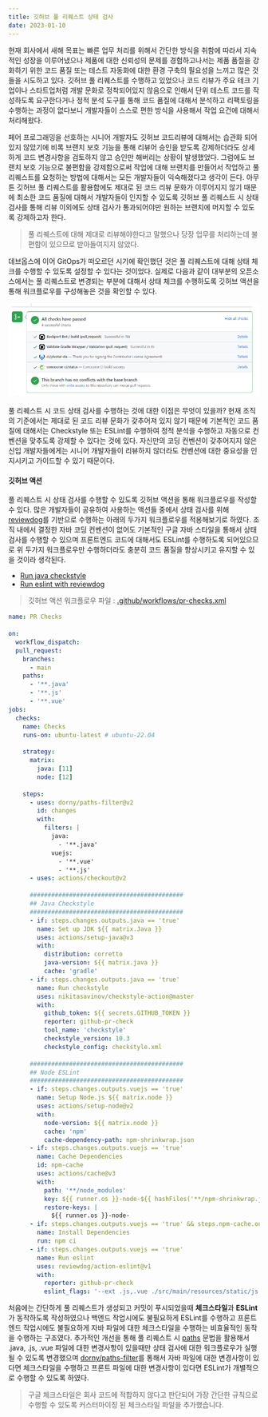 ```yaml
---
title: 깃허브 풀 리퀘스트 상태 검사
date: 2023-01-10
---
```


현재 회사에서 새해 목표는 빠른 업무 처리를 위해서 간단한 방식을 취함에 따라서 지속적인 성장을 이루어냈으나 제품에 대한 신뢰성의 문제를 경험하고나서는 제품 품질을 강화하기 위한 코드 품질 또는 테스트 자동화에 대한 환경 구축의 필요성을 느끼고 많은 것들을 시도하고 있다. 깃허브 풀 리퀘스트를 수행하고 있었으나 코드 리뷰가 주요 테크 기업이나 스타트업처럼 개발 문화로 정착되어있지 않음으로 인해서 단위 테스트 코드를 작성하도록 요구한다거나 정적 분석 도구를 통해 코드 품질에 대해서 분석하고 리팩토링을 수행하는 과정이 없다보니 개발자들이 스스로 편한 방식을 사용해서 작업 요건에 대해서 처리해왔다.

페어 프로그래밍을 선호하는 시니어 개발자도 깃허브 코드리뷰에 대해서는 습관화 되어있지 않았기에 비록 브랜치 보호 기능을 통해 리뷰어 승인을 받도록 강제하더라도 상세하게 코드 변경사항을 검토하지 않고 승인만 해버리는 상황이 발생했었다. 그럼에도 브랜치 보호 기능으로 불편함을 강제함으로써 작업에 대해 브랜치를 만들어서 작업하고 풀 리퀘스트를 요청하는 방법에 대해서는 모든 개발자들이 익숙해졌다고 생각이 든다. 아무튼 깃허브 풀 리퀘스트를 활용함에도 제대로 된 코드 리뷰 문화가 이루어지지 않기 때문에 최소한 코드 품질에 대해서 개발자들이 인지할 수 있도록 깃허브 풀 리퀘스트 시 상태 검사를 통해 리뷰 이외에도 상태 검사가 통과되어야만 원하는 브랜치에 머지할 수 있도록 강제하고자 한다. 

> 풀 리퀘스트에 대해 제대로 리뷰해야한다고 말했으나 당장 업무를 처리하는데 불편함이 있으므로 받아들여지지 않았다.

데브옵스에 이어 GitOps가 떠오르던 시기에 확인했던 것은 풀 리퀘스트에 대해 상태 체크를 수행할 수 있도록 설정할 수 있다는 것이었다. 실제로 다음과 같이 대부분의 오픈소스에서는 풀 리퀘스트로 변경되는 부분에 대해서 상태 체크를 수행하도록 깃허브 액션을 통해 워크플로우를 구성해놓은 것을 확인할 수 있다.

![](/images/posts/github-pr-status-check/01.png)

풀 리퀘스트 시 코드 상태 검사를 수행하는 것에 대한 이점은 무엇이 있을까? 현재 조직의 기준에서는 제대로 된 코드 리뷰 문화가 갖추어져 있지 않기 때문에 기본적인 코드 품질에 대해서는 Checkstyle 또는 ESLint를 수행하여 정적 분석을 수행하고 자동으로 컨벤션을 맞추도록 강제할 수 있다는 것에 있다. 자신만의 코딩 컨벤션이 갖추어지지 않은 신입 개발자들에게는 시니어 개발자들이 리뷰하지 않더라도 컨벤션에 대한 중요성을 인지시키고 가이드할 수 있기 때문이다.

#### 깃허브 액션
풀 리퀘스트 시 상태 검사를 수행할 수 있도록 깃허브 액션을 통해 워크플로우를 작성할 수 있다. 많은 개발자들이 공유하여 사용하는 액션들 중에서 상태 검사를 위해 [reviewdog](https://github.com/reviewdog/reviewdog)를 기반으로 수행하는 아래의 두가지 워크플로우를 적용해보기로 하였다. 조직 내에서 결정한 자바 코딩 컨벤션이 없어도 기본적인 구글 자바 스타일을 통해서 상태 검사를 수행할 수 있으며 프론트엔드 코드에 대해서도 ESLint를 수행하도록 되어있으므로 위 두가지 워크플로우만 수행하더라도 충분히 코드 품질을 향상시키고 유지할 수 있을 것이라 생각된다.

- [Run java checkstyle](https://github.com/marketplace/actions/run-java-checkstyle)
- [Run eslint with reviewdog](https://github.com/marketplace/actions/run-eslint-with-reviewdog)

> 깃허브 액션 워크플로우 파일 : [.github/workflows/pr-checks.xml](https://github.com/kdevkr/mambo-box/blob/main/.github/workflows/pr-checks.yml)

```yml
name: PR Checks

on:
  workflow_dispatch:
  pull_request:
    branches:
      - main
    paths:
      - '**.java'
      - '**.js'
      - '**.vue'
jobs:
  checks:
    name: Checks
    runs-on: ubuntu-latest # ubuntu-22.04

    strategy:
      matrix:
        java: [11]
        node: [12]

    steps:
      - uses: dorny/paths-filter@v2
        id: changes
        with:
          filters: |
            java:
              - '**.java'
            vuejs:
              - '**.vue'
              - '**.js'
      - uses: actions/checkout@v2

      ###########################################
      ## Java Checkstyle
      ###########################################
      - if: steps.changes.outputs.java == 'true'
        name: Set up JDK ${{ matrix.Java }}
        uses: actions/setup-java@v3
        with:
          distribution: corretto
          java-version: ${{ matrix.java }}
          cache: 'gradle'
      - if: steps.changes.outputs.java == 'true'
        name: Run checkstyle
        uses: nikitasavinov/checkstyle-action@master
        with:
          github_token: ${{ secrets.GITHUB_TOKEN }}
          reporter: github-pr-check
          tool_name: 'checkstyle'
          checkstyle_version: 10.3
          checkstyle_config: checkstyle.xml

      ###########################################
      ## Node ESLint
      ###########################################
      - if: steps.changes.outputs.vuejs == 'true'
        name: Setup Node.js ${{ matrix.node }}
        uses: actions/setup-node@v2
        with:
          node-version: ${{ matrix.node }}
          cache: 'npm'
          cache-dependency-path: npm-shrinkwrap.json
      - if: steps.changes.outputs.vuejs == 'true'
        name: Cache Dependencies
        id: npm-cache
        uses: actions/cache@v3
        with:
          path: '**/node_modules'
          key: ${{ runner.os }}-node-${{ hashFiles('**/npm-shrinkwrap.json') }}
          restore-keys: |
            ${{ runner.os }}-node-
      - if: steps.changes.outputs.vuejs == 'true' && steps.npm-cache.outputs.cache-hit != 'true'
        name: Install Dependencies
        run: npm ci
      - if: steps.changes.outputs.vuejs == 'true'
        name: Run eslint
        uses: reviewdog/action-eslint@v1
        with:
          reporter: github-pr-check
          eslint_flags: '--ext .js,.vue ./src/main/resources/static/js'
```

처음에는 간단하게 풀 리퀘스트가 생성되고 커밋이 푸시되었을때 **체크스타일**과 **ESLint**가 동작하도록 작성하였으나 백엔드 작업시에도 불필요하게 ESLint를 수행하고 프론트엔드 작업시에도 불필요하게 자바 파일에 대한 체크스타일을 수행하는 비효율적인 동작을 수행하는 구조였다. 추가적인 개선을 통해 풀 리퀘스트 시 [paths](https://docs.github.com/ko/actions/using-workflows/workflow-syntax-for-github-actions#onpushpull_requestpull_request_targetpathspaths-ignore) 문법을 활용해서 .java, .js, .vue 파일에 대한 변경사항이 있을때만 상태 검사에 대한 워크플로우가 실행될 수 있도록 변경했으며 [dorny/paths-filter](https://github.com/dorny/paths-filter)를 통해서 자바 파일에 대한 변경사항이 있다면 체크스타일을 수행하고 프론트 파일에 대한 변경사항이 있다면 ESLint가 개별적으로 수행할 수 있도록 하였다.

> 구글 체크스타일은 회사 코드에 적합하지 않다고 판단되어 가장 간단한 규칙으로 수행할 수 있도록 커스터마이징 된 체크스타일 파일을 추가했습니다.